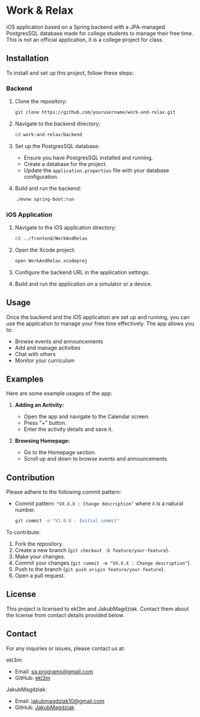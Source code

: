 # Work & Relax

iOS application based on a Spring backend with a JPA-managed PostgresSQL database made for college students to manage their free time. This is not an official application, it is a college project for class.

## Installation

To install and set up this project, follow these steps:

### Backend

1. Clone the repository:
    ```sh
    git clone https://github.com/yourusername/work-and-relax.git
    ```

2. Navigate to the backend directory:
    ```sh
    cd work-and-relax/backend
    ```

3. Set up the PostgresSQL database:
    - Ensure you have PostgresSQL installed and running.
    - Create a database for the project.
    - Update the `application.properties` file with your database configuration.

4. Build and run the backend:
    ```sh
    ./mvnw spring-boot:run
    ```

### iOS Application

1. Navigate to the iOS application directory:
    ```sh
    cd ../frontend/WorkAndRelax
    ```

2. Open the Xcode project:
    ```sh
    open WorkAndRelax.xcodeproj
    ```

3. Configure the backend URL in the application settings.

4. Build and run the application on a simulator or a device.

## Usage

Once the backend and the iOS application are set up and running, you can use the application to manage your free time effectively. The app allows you to:

- Browse events and announcements
- Add and manage activities
- Chat with others
- Monitor your curriculum

## Examples

Here are some example usages of the app:

1. **Adding an Activity:**
    - Open the app and navigate to the Calendar screen.
    - Press "+" button.
    - Enter the activity details and save it.

2. **Browsing Homepage:**
    - Go to the Homepage section.
    - Scroll up and down to browse events and announcements.

## Contribution

Please adhere to the following commit pattern:

- Commit pattern: `"VX.X.X : Change description"` where `X` is a natural number.
  
    ```sh
    git commit -m "V1.0.0 : Initial commit"
    ```

To contribute:

1. Fork the repository.
2. Create a new branch (`git checkout -b feature/your-feature`).
3. Make your changes.
4. Commit your changes (`git commit -m "VX.X.X : Change description"`).
5. Push to the branch (`git push origin feature/your-feature`).
6. Open a pull request.

## License

This project is licensed to ekl3m and JakubMagdziak. Contact them about the license from contact details provided below.

## Contact

For any inquiries or issues, please contact us at:

ekl3m:
- Email: sq.programs@gmail.com
- GitHub: [ekl3m](https://github.com/ekl3m)

JakubMagdziak:
- Email: jakubmagdziak10@gmail.com
- GitHub: [JakubMagdziak](https://github.com/JakubMagdziak)

